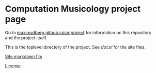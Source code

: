 # Computation Musicology project page
Go to [maximvdberg.github.io/cmproject](maximvdberg.github.io/cmproject) for information on this repository and the project itself.

This is the toplevel directory of the project. See *docs/* for the site files.

[Site markdown file](data/README.md)

[License](LICENSE)
